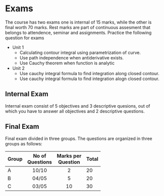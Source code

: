 # Exams

The course has two exams one is internal of 15 marks, while the other is final worth 70 marks. Rest marks are part of continuous assesment that belongs to attendence, seminar and assignments. Practice the following question for exams

- Unit 1
  - Calculating contour integral using parametrization of curve.
  - Use path independence when antiderivative exists.
  - Use Cauchy theorem when function is analytic
- Unit 2
  - Use cauchy integral formula to find integration along closed contour.
  - Use cauchy integral formula to find integration alogn closed contour.


## Internal Exam

Internal exam consist of 5 objectives and 3 descriptive quesions, out of which you have to answer all objectives and 2 descriptive questions.

## Final Exam

Final exam divided in three groups. The questions are organized in three groups as follows:

| Group | No of <br> Questions | Marks per <br> Question | Total |
|-------|:--------------------:|:-----------------------:|-------|
| A     |         10/10        |            2            | 20    |
| B     |         04/05        |            5            | 20    |
| C     |         03/05        |            10           | 30    |
